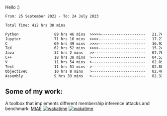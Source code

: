 Hello :)


<!--START_SECTION:waka-->

```txt
From: 25 September 2022 - To: 24 July 2023

Total Time: 412 hrs 38 mins

Python                89 hrs 46 mins  >>>>>--------------------   21.76 %
Jupyter               71 hrs 16 mins  >>>>---------------------   17.27 %
C                     69 hrs 49 mins  >>>>---------------------   16.92 %
TeX                   62 hrs 52 mins  >>>>---------------------   15.24 %
Java                  32 hrs 2 mins   >>-----------------------   07.76 %
C++                   18 hrs 38 mins  >------------------------   04.52 %
V                     11 hrs 54 mins  >------------------------   02.89 %
Text                  11 hrs 51 mins  >------------------------   02.88 %
ObjectiveC            10 hrs 8 mins   >------------------------   02.46 %
Assembly              9 hrs 33 mins   >------------------------   02.32 %
```

<!--END_SECTION:waka-->

## Some of my work: 

A toolbox that implements different membership inference attacks and benchmark: [MIAE](https://github.com/RPI-DSPlab) [![wakatime](https://wakatime.com/badge/user/18ac89f5-baf8-49e6-a5ee-d9272435ce3a/project/3e6541fd-578f-4d9d-9080-f2a42b2d10e1.svg)](https://wakatime.com/badge/user/18ac89f5-baf8-49e6-a5ee-d9272435ce3a/project/3e6541fd-578f-4d9d-9080-f2a42b2d10e1) [![wakatime](https://wakatime.com/badge/user/18ac89f5-baf8-49e6-a5ee-d9272435ce3a/project/5d5826e9-c6d6-4d86-8b00-0d1608c5f167.svg)](https://wakatime.com/badge/user/18ac89f5-baf8-49e6-a5ee-d9272435ce3a/project/5d5826e9-c6d6-4d86-8b00-0d1608c5f167)
